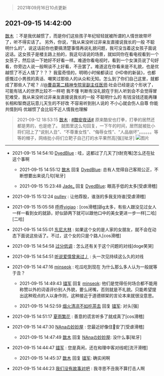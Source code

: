 > 2021年09月16日10点更新
<link rel="stylesheet" href="https://cdn.jsdelivr.net/gh/taotie6/sampleJSON@main/css/photo_show.css">
<meta name="referrer" content="no-referrer" />


 ## 2021-09-15 14:42:00 

 [㪚木](https://www.coolapk.com/feed/30002223?shareKey=MmE3ZTJiNWFlZmEzNjE0MTlhMmY~) ：不是我优越惯了，而是你们这些孩子年纪轻轻就被所谓的人情世故带坏了，听不得实话了。
另外，你说，“我从来没听过非亲友直接说我长的一般 不聪明什么的”，说这话前你也要搞清楚事情再说礼貌问题，我可没当着这女孩子面说这话。这女孩子是楼主路上拍的，我这句话说的场景<!--break-->，就如同你在看电视看到一个女孩子，然后谈一下她好不好看一样。难道你看电视时，看到一个女演员说了句好看，你旁边人说一般啊谈不上好看，不丑罢了。难道这在你看来是不礼貌，也是优越惯了不近人情了？？？
我蛮奇怪的，明明小时候都读过《HD帝的新装》，也都感慨过小男孩的真话、嘲笑过那些人的从众和无知。怎么到了你们自己这里，就都成了那些人了呢？
//<a class="feed-link-uname" href="/u/曹县第二精神专院吴副主任医师">@曹县第二精神专院吴副主任医师</a>:社会已经是这个形状了，可能有钱人的世界比较不一样吧 我不懂
判断有没礼貌在于别人听到会不会觉得冒犯难受，我从来没听过非亲友直接说我长的一般 不聪明什么的
有钱没钱还能再赚 长相和智商这玩意儿天生的不好改 不容易听到别人说的 不小心就会伤人自尊 你能共情到吗
优越惯了会比较不近人情我也理解 

<div class="album">
</div>

> 2021-09-12 18:53:15 
> [㪚木](https://www.coolapk.com/feed/29940323?shareKey=MTk5M2QwZGE3ZTkwNjE0MTlhMmY~) : <a class="feed-link-tag" href="/t/酷安夜话?type=0">#酷安夜话#</a> 原来酷安也打拳，打拳的居然还都是男的，也是绝了。 就图里这么句回复，一下午的时间，居然就被批小将们冠上了“说别人丑”、“不尊重女性”、“侮辱女性”、“人品崩坏”。。。。。。等等的帽子，网络批小将们立靶子自己打的水平果然高[强][呲牙] 
![图片](https://image.coolapk.com/feed/2021/0912/18/1081091_4805e52f_3993_756@1080x1791.png)

 ------- 

- 2021-09-15 14:54:10 [DyedBlue](uid=2730860) : 哇，这都过了几天了[t耐克嘴]怎么还在扯这个事啊 

    - 2021-09-15 14:55:12 [㪚木](uid=1081091) 回复 [DyedBlue](uid=2730860): 总有人觉得自己客观公正，不断想要出来说几句[呲牙] 

    - 2021-09-15 15:23:48 [Jade_](uid=3109651) 回复 [DyedBlue](uid=2730860): 眼高手低的太多[受虐滑稽] 

- 2021-09-15 15:12:24 [pulley](uid=391132) : 让他荐股，谁涨的多我支持谁[受虐滑稽] 

- 2021-09-15 15:05:58 [呼呼yigiao](uid=3884903) : [cos滑稽]舔g太多，有些人跟没见过女人一样一看到女的就舔，好似舔两下就可以跟他口中的美女更进一步一样[二哈][二哈] 

- 2021-09-15 14:55:01 [东尼大林](uid=1612569) : 如果这个女的是人家的女朋友，就不会在动态下面说这些话了。不过，这个女的只是个路人[cos滑稽] 

- 2021-09-15 14:54:58 [过分低调](uid=2099377) : 怎么还有关于这个问题的对线[doge笑哭] 

- 2021-09-15 14:54:51 [听说爱情曾来过丿](uid=3065143) : 头一次见持续这么久的对线 

- 2021-09-15 14:47:16 [minseok](uid=2361006) : 吃瓜吃到现在  为什么那么多人认为一般就等于丑？ 

    - 2021-09-15 14:49:43 [镭军](uid=3180115) 回复 [minseok](uid=2361006): 他们是觉得任何场合都不能用称赞以外的词语评价别人外貌，要么闭嘴，否则就是不礼貌。只能希望提出这种观点的人以身作则，这种接近于道德绑架的言论本来就很没意思。 

    - 2021-09-15 14:52:59 [烟火清凉不如吃茶去](uid=4279524) 回复 [镭军](uid=3180115): 对头[强] 

- 2021-09-15 14:51:17 [夏雨繁花](uid=2289513) : 善意的谎言听多了就成真了[cos滑稽] 

- 2021-09-15 14:47:30 [NAnaの妙妙屋](uid=2867838) : 您最近好像住🐔安了[受虐滑稽] 

    - 2021-09-15 14:47:49 [㪚木](uid=1081091) 回复 [NAnaの妙妙屋](uid=2867838): 没什么事[呲牙] 

- 2021-09-15 14:44:47 [镭军](uid=3180115) : 您是真闲，还在和理中客对线呢[流汗滑稽] 

    - 2021-09-15 14:45:37 [㪚木](uid=1081091) 回复 [镭军](uid=3180115): 确实闲啊 

- 2021-09-15 14:44:23 [我们没有故事对吧](uid=1341778) : 我寻思不丑我不算打击人啊 

